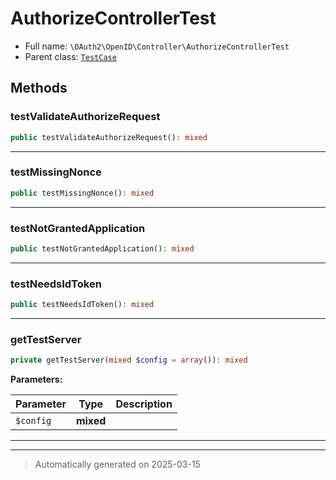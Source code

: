 
# AuthorizeControllerTest





* Full name: `\OAuth2\OpenID\Controller\AuthorizeControllerTest`
* Parent class: [`TestCase`](../../../PHPUnit/Framework/TestCase.md)




## Methods


### testValidateAuthorizeRequest



```php
public testValidateAuthorizeRequest(): mixed
```












***

### testMissingNonce



```php
public testMissingNonce(): mixed
```












***

### testNotGrantedApplication



```php
public testNotGrantedApplication(): mixed
```












***

### testNeedsIdToken



```php
public testNeedsIdToken(): mixed
```












***

### getTestServer



```php
private getTestServer(mixed $config = array()): mixed
```








**Parameters:**

| Parameter | Type | Description |
|-----------|------|-------------|
| `$config` | **mixed** |  |





***


***
> Automatically generated on 2025-03-15
